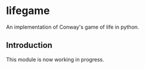 lifegame
========

An implementation of Conway's game of life in python.

Introduction
------------

This module is now working in progress.


